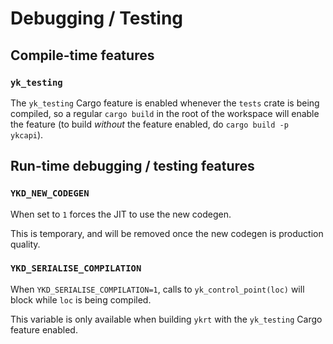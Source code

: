 # Debugging / Testing

## Compile-time features

### `yk_testing`

The `yk_testing` Cargo feature is enabled whenever the `tests` crate is being
compiled, so a regular `cargo build` in the root of the workspace will enable
the feature (to build *without* the feature enabled, do `cargo build -p
ykcapi`).


## Run-time debugging / testing features

### `YKD_NEW_CODEGEN`

When set to `1` forces the JIT to use the new codegen.

This is temporary, and will be removed once the new codegen is production
quality.

### `YKD_SERIALISE_COMPILATION`

When `YKD_SERIALISE_COMPILATION=1`, calls to `yk_control_point(loc)` will block
while `loc` is being compiled.

This variable is only available when building `ykrt` with the `yk_testing`
Cargo feature enabled.
